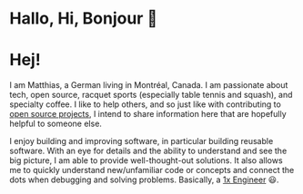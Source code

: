 # Hallo, Hi, Bonjour :wave:

# Hej!

I am Matthias, a German living in Montréal, Canada.
I am passionate about tech, open source, racquet sports (especially table tennis and squash), and specialty coffee.
I like to help others, and so just like with contributing to [open source projects](https://github.com/mschoettle), I intend to share information here that are hopefully helpful to someone else.

I enjoy building and improving software, in particular building reusable software.
With an eye for details and the ability to understand and see the big picture, I am able to provide well-thought-out solutions.
It also allows me to quickly understand new/unfamiliar code or concepts and connect the dots when debugging and solving problems. Basically, a [1x Engineer](https://1x.engineer/) :smiley:.

<!--
I strive for reusable, clean and maintainable code.
I see myself as a generalist, knowing various technologies and the ability to quickly learn new technologies and concepts.
-->
